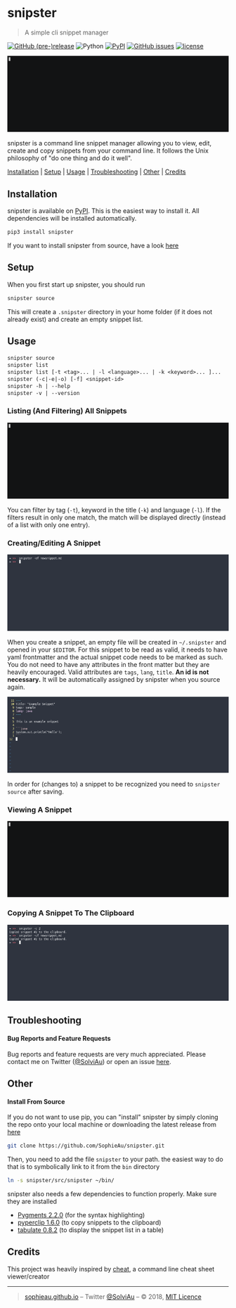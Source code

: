 # snipster
> A simple cli snippet manager

[![GitHub (pre-)release](https://img.shields.io/github/release/sophieau/snipster/all.svg)](https://github.com/sophieau/snipster/releases)
![Python](https://img.shields.io/badge/python-v3.6-blue.svg)
[![PyPI](https://img.shields.io/pypi/v/snipster.svg)]()
[![GitHub issues](https://img.shields.io/github/issues/sophieau/snipster.svg)]()
[![license](https://img.shields.io/github/license/sophieau/snipster.svg)]()

![](usage/snipster.gif)

snipster is a command line snippet manager allowing you to view, edit, create and copy snippets from your command line. It follows the Unix philosophy of "do one thing and do it well". 

[Installation](#installation) | [Setup](#setup) | [Usage](#usage) | [Troubleshooting](#troubleshooting) | [Other](#other) | [Credits](#credits)



## Installation

snipster is available on [PyPI](https://pypi.python.org/pypi/snipster). This is the easiest way to install it. All dependencies will be installed automatically.

```sh
pip3 install snipster
```

If you want to install snipster from source, have a look [here](#install-from-source)


## Setup
When you first start up snipster, you should run
```sh
snipster source
```
This will create a ``.snipster`` directory in your home folder (if it does not already exist) and create an empty snippet list.



## Usage

```
snipster source
snipster list
snipster list [-t <tag>... | -l <language>... | -k <keyword>... ]...
snipster (-c|-e|-o) [-f] <snippet-id>
snipster -h | --help
snipster -v | --version
```

### Listing (And Filtering) All Snippets
![](usage/list.gif)

You can filter by tag (``-t``), keyword in the title (``-k``) and language (``-l``). If the filters result in only one match, the match will be displayed directly (instead of a list with only one entry).


### Creating/Editing A Snippet
![](usage/create.png)

When you create a snippet, an empty file will be created in ``~/.snipster`` and opened in your ``$EDITOR``. For this snippet to be read as valid, it needs to have yaml frontmatter and the actual snippet code needs to be marked as such. You do not need to have any attributes in the front matter but they are heavily encouraged. Valid attributes are ``tags``, ``lang``, ``title``.
**An id is not necessary.** It will be automatically assigned by snipster when you source again.

![](usage/samplesnippet.png)

In order for (changes to) a snippet to be recognized you need to ``snipster source`` after saving.


### Viewing A Snippet
![](usage/open.gif)


### Copying A Snippet To The Clipboard
![](usage/copy.png)


## Troubleshooting

#### Bug Reports and Feature Requests
Bug reports and feature requests are very much appreciated. Please contact me on Twitter ([@SolviAu](https://twitter.com/solviau)) or open an issue [here](https://github.com/SophieAu/snipster/issues/new).



## Other

#### Install From Source
If you do not want to use pip, you can "install" snipster by simply cloning the repo onto your local machine or downloading the latest release from [here](https://github.com/sophieau/snipster/releases)

```sh
git clone https://github.com/SophieAu/snipster.git
```

Then, you need to add the file ``snipster`` to your path. the easiest way to do that is to symbolically link to it from the ``bin`` directory

```sh
ln -s snipster/src/snipster ~/bin/
```

snipster also needs a few dependencies to function properly. Make sure they are installed
* [Pygments 2.2.0](http://pygments.org/) (for the syntax highlighting)
* [pyperclip 1.6.0](https://github.com/asweigart/pyperclip) (to copy snippets to the clipboard)
* [tabulate 0.8.2](https://bitbucket.org/astanin/python-tabulate) (to display the snippet list in a table)



## Credits
This project was heavily inspired by [cheat](https://github.com/chrisallenlane/cheat), a command line cheat sheet viewer/creator

---
> [sophieau.github.io](https://sophieau.github.io) – Twitter [@SolviAu](https://twitter.com/solviau) – © 2018, [MIT Licence](LICENSE)
